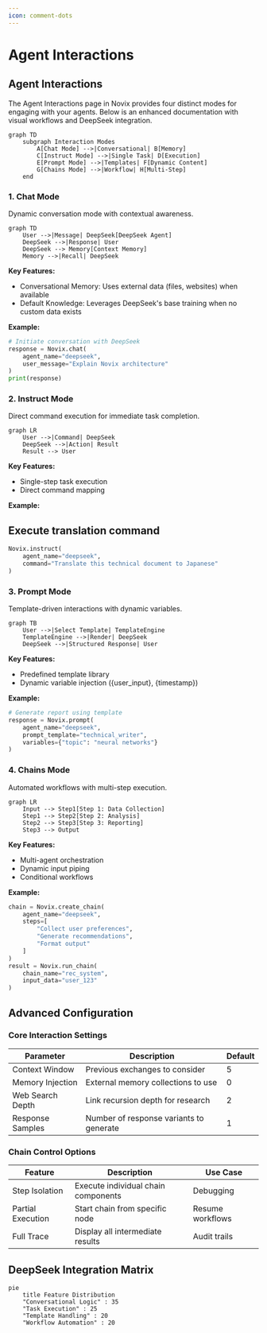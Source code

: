```yaml
---
icon: comment-dots
---
```


# Agent Interactions

## Agent Interactions

The Agent Interactions page in Novix provides four distinct modes for engaging with your agents. Below is an enhanced documentation with visual workflows and DeepSeek integration.

```mermaid
graph TD
    subgraph Interaction Modes
        A[Chat Mode] -->|Conversational| B[Memory]
        C[Instruct Mode] -->|Single Task| D[Execution]
        E[Prompt Mode] -->|Templates| F[Dynamic Content]
        G[Chains Mode] -->|Workflow| H[Multi-Step]
    end
```

### 1. Chat Mode

Dynamic conversation mode with contextual awareness.

```mermaid
graph TD
    User -->|Message| DeepSeek[DeepSeek Agent]
    DeepSeek -->|Response| User
    DeepSeek --> Memory[Context Memory]
    Memory -->|Recall| DeepSeek
```

**Key Features:**

* Conversational Memory: Uses external data (files, websites) when available
* Default Knowledge: Leverages DeepSeek's base training when no custom data exists

**Example:**

```python
# Initiate conversation with DeepSeek
response = Novix.chat(
    agent_name="deepseek",
    user_message="Explain Novix architecture"
)
print(response)
```

### 2. Instruct Mode

Direct command execution for immediate task completion.

```mermaid
graph LR
    User -->|Command| DeepSeek
    DeepSeek -->|Action| Result
    Result --> User
```

**Key Features:**

* Single-step task execution
* Direct command mapping

**Example:**

## Execute translation command

```python
Novix.instruct(
    agent_name="deepseek",
    command="Translate this technical document to Japanese"
)
```

### 3. Prompt Mode

Template-driven interactions with dynamic variables.

```mermaid
graph TB
    User -->|Select Template| TemplateEngine
    TemplateEngine -->|Render| DeepSeek
    DeepSeek -->|Structured Response| User
```

**Key Features:**

* Predefined template library
* Dynamic variable injection ({user\_input}, {timestamp})

**Example:**

```python
# Generate report using template
response = Novix.prompt(
    agent_name="deepseek",
    prompt_template="technical_writer",
    variables={"topic": "neural networks"}
)
```

### 4. Chains Mode

Automated workflows with multi-step execution.

```mermaid
graph LR
    Input --> Step1[Step 1: Data Collection]
    Step1 --> Step2[Step 2: Analysis]
    Step2 --> Step3[Step 3: Reporting]
    Step3 --> Output
```

**Key Features:**

* Multi-agent orchestration
* Dynamic input piping
* Conditional workflows

**Example:**

```python
chain = Novix.create_chain(
    agent_name="deepseek",
    steps=[
        "Collect user preferences",
        "Generate recommendations",
        "Format output"
    ]
)
result = Novix.run_chain(
    chain_name="rec_system",
    input_data="user_123"
)
```

## Advanced Configuration

### Core Interaction Settings

| Parameter        | Description                             | Default |
| ---------------- | --------------------------------------- | ------- |
| Context Window   | Previous exchanges to consider          | 5       |
| Memory Injection | External memory collections to use      | 0       |
| Web Search Depth | Link recursion depth for research       | 2       |
| Response Samples | Number of response variants to generate | 1       |

### Chain Control Options

| Feature           | Description                         | Use Case         |
| ----------------- | ----------------------------------- | ---------------- |
| Step Isolation    | Execute individual chain components | Debugging        |
| Partial Execution | Start chain from specific node      | Resume workflows |
| Full Trace        | Display all intermediate results    | Audit trails     |

## DeepSeek Integration Matrix

```mermaid
pie
    title Feature Distribution
    "Conversational Logic" : 35
    "Task Execution" : 25
    "Template Handling" : 20
    "Workflow Automation" : 20
```
